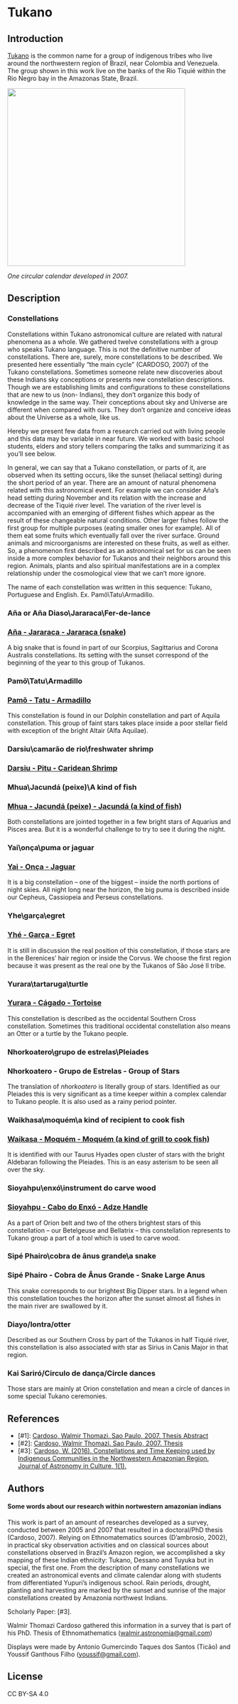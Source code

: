 # Tukano

## Introduction

[Tukano](https://en.wikipedia.org/wiki/Tucano_people) is the common name for a group of indigenous tribes who live around the northwestern region of Brazil, near Colombia and Venezuela. The group shown in this work live on the banks of the Rio Tiquié within the Rio Negro bay in the Amazonas State, Brazil.

<img src="Calendario_Tukano.png" width="400" height="400" />

 *One circular calendar developed in 2007.*

## Description

### Constellations

Constellations within Tukano astronomical culture are related with natural phenomena as a whole. We gathered twelve constellations with a group who speaks Tukano language. This is not the definitive number of constellations. There are, surely, more constellations to be described. We presented here essentially “the main cycle” (CARDOSO, 2007) of the Tukano constellations. Sometimes someone relate new discoveries about these Indians sky conceptions or presents new constellation descriptions. Though we are establishing limits and configurations to these constellations that are new to us (non- Indians), they don’t organize this body of knowledge in the same way. Their conceptions about sky and Universe are different when compared with ours. They don’t organize and conceive ideas about the Universe as a whole, like us.

Hereby we present few data from a research carried out with living people and this data may be variable in near future. We worked with basic school students, elders and story tellers comparing the talks and summarizing it as you’ll see below.

In general, we can say that a Tukano constellation, or parts of it, are observed when its setting occurs, like the sunset (heliacal setting) during the short period of an year. There are an amount of natural phenomena related with this astronomical event. For example we can consider Aña’s head setting during November and its relation with the increase and decrease of the Tiquié river level. The variation of the river level is accompanied with an emerging of different fishes which appear as the result of these changeable natural conditions. Other larger fishes follow the first group for multiple purposes (eating smaller ones for example). All of them eat some fruits which eventually fall over the river surface. Ground animals and microorganisms are interested on these fruits, as well as either. So, a phenomenon first described as an astronomical set for us can be seen inside a more complex behavior for Tukanos and their neighbors around this region. Animals, plants and also spiritual manifestations are in a complex relationship under the cosmological view that we can’t more ignore.

The name of each constellation was written in this sequence: Tukano, Portuguese and English. Ex. Pamõ\Tatu\Armadillo.

### Aña or Aña Diaso\Jararaca\Fer-de-lance

### [Aña - Jararaca - Jararaca (snake)](http://en.wikipedia.org/wiki/Bothrops_jararaca)

A big snake that is found in part of our Scorpius, Sagittarius and Corona Australis constellations. Its setting with the sunset correspond of the beginning of the year to this group of Tukanos.

### Pamõ\Tatu\Armadillo

### [Pamõ - Tatu - Armadillo](http://en.wikipedia.org/wiki/Armadillo)

This constellation is found in our Dolphin constellation and part of Aquila constellation. This group of faint stars takes place inside a poor stellar field with exception of the bright Altair (Alfa Aquilae).

### Darsiu\camarão de rio\freshwater shrimp

### [Darsiu - Pitu - Caridean Shrimp](http://en.wikipedia.org/wiki/Caridea)

### Mhua\Jacundá (peixe)\A kind of fish

### [Mhua - Jacundá (peixe) - Jacundá (a kind of fish)](http://pt.wikipedia.org/wiki/Jacund%C3%A1)

Both constellations are jointed together in a few bright stars of Aquarius and Pisces area. But it is a wonderful challenge to try to see it during the night.

### Yai\onça\puma or jaguar

### [Yai - Onça - Jaguar](http://en.wikipedia.org/wiki/Jaguar)

It is a big constellation – one of the biggest – inside the north portions of night skies. All night long near the horizon, the big puma is described inside our Cepheus, Cassiopeia and Perseus constellations.

### Yhe\garça\egret

### [Yhé - Garça - Egret](http://en.wikipedia.org/wiki/Egret)

It is still in discussion the real position of this constellation, if those stars are in the Berenices’ hair region or inside the Corvus. We choose the first region because it was present as the real one by the Tukanos of São José II tribe.

### Yurara\tartaruga\turtle

### [Yurara - Cágado - Tortoise](http://en.wikipedia.org/wiki/Tortoise)

This constellation is described as the occidental Southern Cross constellation. Sometimes this traditional occidental constellation also means an Otter or a turtle by the Tukano people.

### Nhorkoatero\grupo de estrelas\Pleiades

### Nhorkoatero - Grupo de Estrelas - Group of Stars

The translation of *nhorkoatero* is literally group of stars. Identified as our Pleiades this is very significant as a time keeper within a complex calendar to Tukano people. It is also used as a rainy period pointer.

### Waikhasa\moquém\a kind of recipient to cook fish

### [Waikasa - Moquém - Moquém (a kind of grill to cook fish)](http://cozinhacomz.com.br/?food=muquiar-ou-moquear)

It is identified with our Taurus Hyades open cluster of stars with the bright Aldebaran following the Pleiades. This is an easy asterism to be seen all over the sky.

### Sioyahpu\enxó\instrument do carve wood

### [Sioyahpu - Cabo do Enxó - Adze Handle](http://en.wikipedia.org/wiki/Adze)

As a part of Orion belt and two of the others brightest stars of this constellation – our Betelgeuse and Bellatrix – this constellation represents to Tukano group a part of a tool which is used to carve wood.

### Sipé Phairo\cobra de ânus grande\a snake

### Sipé Phairo - Cobra de Ânus Grande - Snake Large Anus

This snake corresponds to our brightest Big Dipper stars. In a legend when this constellation touches the horizon after the sunset almost all fishes in the main river are swallowed by it.

### Diayo/lontra/otter

Described as our Southern Cross by part of the Tukanos in half Tiquié river, this constellation is also associated with star as Sirius in Canis Major in that region.

### Kai Sariró/Circulo de dança/Circle dances

Those stars are mainly at Orion constellation and mean a circle of dances in some special Tukano ceremonies.

## References

 - [#1]: [Cardoso, Walmir Thomazi. Sao Paulo, 2007. Thesis Abstract](http://www.sapientia.pucsp.br/tde_busca/processaPesquisa.php?listaDetalhes[]=4584&processar=Processar)
 - [#2]: [Cardoso, Walmir Thomazi. Sao Paulo, 2007. Thesis](http://www.sapientia.pucsp.br/tde_busca/arquivo.php?codArquivo=5684)
 - [#3]: [Cardoso, W. (2016). Constellations and Time Keeping used by Indigenous Communities in the Northwestern Amazonian Region. Journal of Astronomy in Culture, 1(1).](https://escholarship.org/content/qt7qn7t90d/qt7qn7t90d_noSplash_9570d6c8c98f36ee3070b0dd62580aec.pdf?t=oaw7e7)

## Authors

#### Some words about our research within nortwestern amazonian indians

This work is part of an amount of researches developed as a survey, conducted between 2005 and 2007 that resulted in a doctoral/PhD thesis (Cardoso, 2007). Relying on Ethnomatematics sources (D’ambrosio, 2002), in practical sky observation activities and on classical sources about constellations observed in Brazil’s Amazon region, we accomplished a sky mapping of these Indian ethnicity: Tukano, Dessano and Tuyuka but in special, the first one. From the description of many constellations we created an astronomical events and climate calendar along with students from differentiated Yupuri’s indigenous school. Rain periods, drought, planting and harvesting are marked by the sunset and sunrise of the major constellations created by Amazonia northwest Indians.

Scholarly Paper: [#3].

Walmir Thomazi Cardoso gathered this information in a survey that is part of his PhD. Thesis of Ethnomathematics (walmir.astronomia@gmail.com)

Displays were made by Antonio Gumercindo Taques dos Santos (Ticão) and Youssif Ganthous Filho (youssif@gmail.com).

## License

CC BY-SA 4.0
